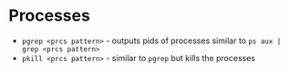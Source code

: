 # Processes
- `pgrep <prcs pattern>` - outputs pids of processes similar to `ps aux | grep <prcs pattern>`
- `pkill <prcs pattern>` - similar to `pgrep` but kills the processes